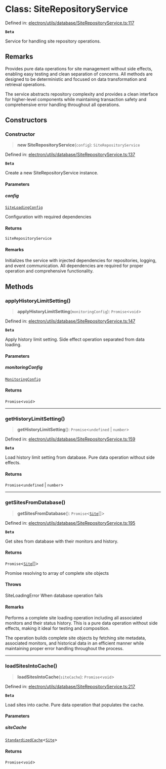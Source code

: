 # Class: SiteRepositoryService

Defined in: [electron/utils/database/SiteRepositoryService.ts:117](https://github.com/Nick2bad4u/Uptime-Watcher/blob/3cce0c3b352c8390536ca3c7399ece50a05faf18/electron/utils/database/SiteRepositoryService.ts#L117)

**`Beta`**

Service for handling site repository operations.

## Remarks

Provides pure data operations for site management without side effects,
enabling easy testing and clean separation of concerns. All methods are
designed to be deterministic and focused on data transformation and
retrieval operations.

The service abstracts repository complexity and provides a clean interface
for higher-level components while maintaining transaction safety and
comprehensive error handling throughout all operations.

## Constructors

### Constructor

> **new SiteRepositoryService**(`config`): `SiteRepositoryService`

Defined in: [electron/utils/database/SiteRepositoryService.ts:137](https://github.com/Nick2bad4u/Uptime-Watcher/blob/3cce0c3b352c8390536ca3c7399ece50a05faf18/electron/utils/database/SiteRepositoryService.ts#L137)

**`Beta`**

Create a new SiteRepositoryService instance.

#### Parameters

##### config

[`SiteLoadingConfig`](../../interfaces/interfaces/SiteLoadingConfig.md)

Configuration with required dependencies

#### Returns

`SiteRepositoryService`

#### Remarks

Initializes the service with injected dependencies for repositories,
logging, and event communication. All dependencies are required
for proper operation and comprehensive functionality.

## Methods

### applyHistoryLimitSetting()

> **applyHistoryLimitSetting**(`monitoringConfig`): `Promise`\<`void`\>

Defined in: [electron/utils/database/SiteRepositoryService.ts:147](https://github.com/Nick2bad4u/Uptime-Watcher/blob/3cce0c3b352c8390536ca3c7399ece50a05faf18/electron/utils/database/SiteRepositoryService.ts#L147)

**`Beta`**

Apply history limit setting.
Side effect operation separated from data loading.

#### Parameters

##### monitoringConfig

[`MonitoringConfig`](../../interfaces/interfaces/MonitoringConfig.md)

#### Returns

`Promise`\<`void`\>

***

### getHistoryLimitSetting()

> **getHistoryLimitSetting**(): `Promise`\<`undefined` \| `number`\>

Defined in: [electron/utils/database/SiteRepositoryService.ts:159](https://github.com/Nick2bad4u/Uptime-Watcher/blob/3cce0c3b352c8390536ca3c7399ece50a05faf18/electron/utils/database/SiteRepositoryService.ts#L159)

**`Beta`**

Load history limit setting from database.
Pure data operation without side effects.

#### Returns

`Promise`\<`undefined` \| `number`\>

***

### getSitesFromDatabase()

> **getSitesFromDatabase**(): `Promise`\<[`Site`](../../../../../shared/types/interfaces/Site.md)[]\>

Defined in: [electron/utils/database/SiteRepositoryService.ts:195](https://github.com/Nick2bad4u/Uptime-Watcher/blob/3cce0c3b352c8390536ca3c7399ece50a05faf18/electron/utils/database/SiteRepositoryService.ts#L195)

**`Beta`**

Get sites from database with their monitors and history.

#### Returns

`Promise`\<[`Site`](../../../../../shared/types/interfaces/Site.md)[]\>

Promise resolving to array of complete site objects

#### Throws

SiteLoadingError When database operation fails

#### Remarks

Performs a complete site loading operation including all associated
monitors and their status history. This is a pure data operation
without side effects, making it ideal for testing and composition.

The operation builds complete site objects by fetching site metadata,
associated monitors, and historical data in an efficient manner while
maintaining proper error handling throughout the process.

***

### loadSitesIntoCache()

> **loadSitesIntoCache**(`siteCache`): `Promise`\<`void`\>

Defined in: [electron/utils/database/SiteRepositoryService.ts:217](https://github.com/Nick2bad4u/Uptime-Watcher/blob/3cce0c3b352c8390536ca3c7399ece50a05faf18/electron/utils/database/SiteRepositoryService.ts#L217)

**`Beta`**

Load sites into cache.
Pure data operation that populates the cache.

#### Parameters

##### siteCache

[`StandardizedCache`](../../../cache/StandardizedCache/classes/StandardizedCache.md)\<[`Site`](../../../../../shared/types/interfaces/Site.md)\>

#### Returns

`Promise`\<`void`\>
